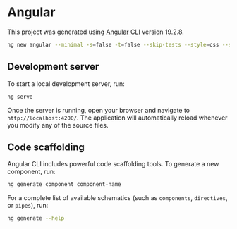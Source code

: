 # Angular

This project was generated using [Angular CLI](https://github.com/angular/angular-cli) version 19.2.8.

```bash
ng new angular --minimal -s=false -t=false --skip-tests --style=css --ssr=false
```

## Development server

To start a local development server, run:

```bash
ng serve
```

Once the server is running, open your browser and navigate to `http://localhost:4200/`. The application will automatically reload whenever you modify any of the source files.

## Code scaffolding

Angular CLI includes powerful code scaffolding tools. To generate a new component, run:

```bash
ng generate component component-name
```

For a complete list of available schematics (such as `components`, `directives`, or `pipes`), run:

```bash
ng generate --help
```
